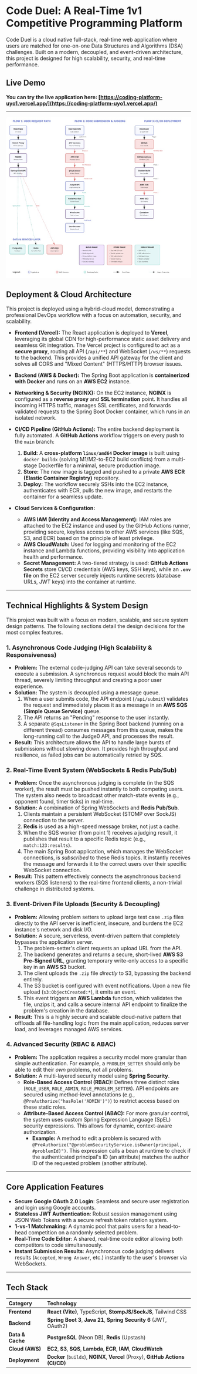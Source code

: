 # Code Duel: A Real-Time 1v1 Competitive Programming Platform

Code Duel is a cloud native full-stack, real-time web application where users are matched for one-on-one Data Structures and Algorithms (DSA) challenges. Built on a modern, decoupled, and event-driven architecture, this project is designed for high scalability, security, and real-time performance.

## Live Demo

**You can try the live application here: [https://coding-platform-uyo1.vercel.app/](https://coding-platform-uyo1.vercel.app/)**

---


![Code Duel Architecture Flow](assets/F7FB327A-508D-4CD7-9EF1-E086A90AB004_1_201_a.jpeg)


## Deployment & Cloud Architecture

This project is deployed using a hybrid-cloud model, demonstrating a professional DevOps workflow with a focus on automation, security, and scalability.

* **Frontend (Vercel):** The React application is deployed to **Vercel**, leveraging its global CDN for high-performance static asset delivery and seamless Git integration. The Vercel project is configured to act as a **secure proxy**, routing all API (`/api/**`) and WebSocket (`/ws/**`) requests to the backend. This provides a unified API gateway for the client and solves all CORS and "Mixed Content" (HTTPS/HTTP) browser issues.

* **Backend (AWS & Docker):** The Spring Boot application is **containerized with Docker** and runs on an **AWS EC2** instance.

* **Networking & Security (NGINX):** On the EC2 instance, **NGINX** is configured as a **reverse proxy** and **SSL termination** point. It handles all incoming HTTPS traffic, manages SSL certificates, and forwards validated requests to the Spring Boot Docker container, which runs in an isolated network.

* **CI/CD Pipeline (GitHub Actions):** The entire backend deployment is fully automated. A **GitHub Actions** workflow triggers on every push to the `main` branch:
    1.  **Build:** A **cross-platform `linux/amd64` Docker image** is built using `docker buildx` (solving M1/M2-to-EC2 build conflicts) from a multi-stage Dockerfile for a minimal, secure production image.
    2.  **Store:** The new image is tagged and pushed to a private **AWS ECR (Elastic Container Registry)** repository.
    3.  **Deploy:** The workflow securely SSHs into the EC2 instance, authenticates with ECR, pulls the new image, and restarts the container for a seamless update.

* **Cloud Services & Configuration:**
    * **AWS IAM (Identity and Access Management):** IAM roles are attached to the EC2 instance and used by the GitHub Actions runner, providing secure, keyless access to other AWS services (like SQS, S3, and ECR) based on the principle of least privilege.
    * **AWS CloudWatch:** Used for logging and monitoring of the EC2 instance and Lambda functions, providing visibility into application health and performance.
    * **Secret Management:** A two-tiered strategy is used: **GitHub Actions Secrets** store CI/CD credentials (AWS keys, SSH keys), while an **`.env` file** on the EC2 server securely injects runtime secrets (database URLs, JWT keys) into the container at runtime.

---

## Technical Highlights & System Design

This project was built with a focus on modern, scalable, and secure system design patterns. The following sections detail the design decisions for the most complex features.

### 1. Asynchronous Code Judging (High Scalability & Responsiveness)

* **Problem:** The external code-judging API can take several seconds to execute a submission. A synchronous request would block the main API thread, severely limiting throughput and creating a poor user experience.
* **Solution:** The system is decoupled using a message queue.
    1.  When a user submits code, the API endpoint (`/api/submit`) validates the request and immediately places it as a message in an **AWS SQS (Simple Queue Service)** queue.
    2.  The API returns an "Pending" response to the user instantly.
    3.  A separate `@SqsListener` in the Spring Boot backend (running on a different thread) consumes messages from this queue, makes the long-running call to the Judge0 API, and processes the result.
* **Result:** This architecture allows the API to handle large bursts of submissions without slowing down. It provides high throughput and resilience, as failed jobs can be automatically retried by SQS.

### 2. Real-Time Event System (WebSockets & Redis Pub/Sub)

* **Problem:** Once the asynchronous judging is complete (in the SQS worker), the result must be pushed instantly to both competing users. The system also needs to broadcast other match-state events (e.g., opponent found, timer ticks) in real-time.
* **Solution:** A combination of Spring WebSockets and **Redis Pub/Sub**.
    1.  Clients maintain a persistent WebSocket (STOMP over SockJS) connection to the server.
    2.  **Redis** is used as a high-speed message broker, not just a cache.
    3.  When the SQS worker (from point 1) receives a judging result, it publishes that result to a specific Redis topic (e.g., `match:123:results`).
    4.  The main Spring Boot application, which manages the WebSocket connections, is *subscribed* to these Redis topics. It instantly receives the message and forwards it to the correct users over their specific WebSocket connection.
* **Result:** This pattern effectively connects the asynchronous backend workers (SQS listeners) to the real-time frontend clients, a non-trivial challenge in distributed systems.

### 3. Event-Driven File Uploads (Security & Decoupling)

* **Problem:** Allowing problem setters to upload large test case `.zip` files directly to the API server is inefficient, insecure, and burdens the EC2 instance's network and disk I/O.
* **Solution:** A secure, serverless, event-driven pattern that completely bypasses the application server.
    1.  The problem-setter's client requests an upload URL from the API.
    2.  The backend generates and returns a secure, short-lived **AWS S3 Pre-Signed URL**, granting temporary write-only access to a specific key in an **AWS S3** bucket.
    3.  The client uploads the `.zip` file *directly* to S3, bypassing the backend entirely.
    4.  The S3 bucket is configured with event notifications. Upon a new file upload (`s3:ObjectCreated:*`), it emits an event.
    5.  This event triggers an **AWS Lambda** function, which validates the file, unzips it, and calls a secure internal API endpoint to finalize the problem's creation in the database.
* **Result:** This is a highly secure and scalable cloud-native pattern that offloads all file-handling logic from the main application, reduces server load, and leverages managed AWS services.

### 4. Advanced Security (RBAC & ABAC)

* **Problem:** The application requires a security model more granular than simple authentication. For example, a `PROBLEM_SETTER` should only be able to edit their *own* problems, not all problems.
* **Solution:** A multi-layered security model using **Spring Security**.
    * **Role-Based Access Control (RBAC):** Defines three distinct roles (`ROLE_USER`, `ROLE_ADMIN`, `ROLE_PROBLEM_SETTER`). API endpoints are secured using method-level annotations (e.g., `@PreAuthorize("hasRole('ADMIN')")`) to restrict access based on these static roles.
    * **Attribute-Based Access Control (ABAC):** For more granular control, the system uses custom Spring Expression Language (SpEL) security expressions. This allows for dynamic, context-aware authorization.
        * **Example:** A method to edit a problem is secured with `@PreAuthorize("@problemSecurityService.isOwner(principal, #problemId)")`. This expression calls a bean at runtime to check if the authenticated principal's ID (an attribute) matches the author ID of the requested problem (another attribute).

---

## Core Application Features

* **Secure Google OAuth 2.0 Login**: Seamless and secure user registration and login using Google accounts.
* **Stateless JWT Authentication**: Robust session management using JSON Web Tokens with a secure refresh token rotation system.
* **1-vs-1 Matchmaking**: A dynamic pool that pairs users for a head-to-head competition on a randomly selected problem.
* **Real-Time Code Editor**: A shared, real-time code editor allowing both competitors to code simultaneously.
* **Instant Submission Results**: Asynchronous code judging delivers results (`Accepted`, `Wrong Answer`, etc.) instantly to the user's browser via WebSockets.

---

## Tech Stack

| Category | Technology |
| :--- | :--- |
| **Frontend** | **React (Vite)**, TypeScript, **StompJS/SockJS**, Tailwind CSS |
| **Backend** | **Spring Boot 3**, **Java 21**, **Spring Security 6** (JWT, OAuth2) |
| **Data & Cache** | **PostgreSQL** (Neon DB), **Redis** (Upstash) |
| **Cloud (AWS)** | **EC2**, **S3**, **SQS**, **Lambda**, **ECR**, **IAM**, **CloudWatch** |
| **Deployment** | **Docker** (`buildx`), **NGINX**, **Vercel** (Proxy), **GitHub Actions (CI/CD)** |